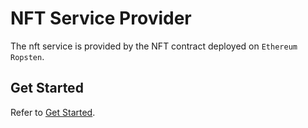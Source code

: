 # NFT Service Provider

The nft service is provided by the NFT contract deployed on `Ethereum Ropsten`.

## Get Started

Refer to [Get Started](../../README.md).
